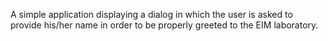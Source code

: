 A simple application displaying a dialog in which the user is asked to provide his/her name in order to be properly greeted to the EIM laboratory.
